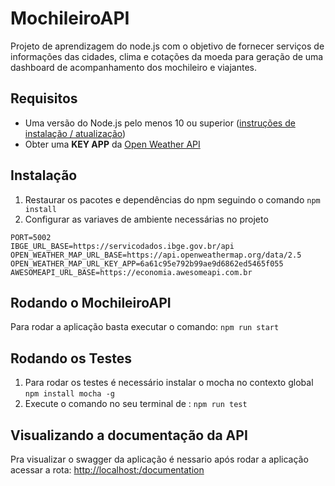# MochileiroAPI
Projeto de aprendizagem do node.js com o objetivo de fornecer serviços de informações das cidades, clima e cotações da moeda para geração de uma dashboard de acompanhamento dos mochileiro e viajantes.

## Requisitos

* Uma versão do Node.js pelo menos 10 ou superior ([instruções de instalação / atualização](https://github.com/nodesource/distributions))
* Obter uma **KEY APP** da [Open Weather API](https://openweathermap.org/api)

## Instalação

1. Restaurar os pacotes e dependências do npm seguindo o comando `npm install`
2. Configurar as variaves de ambiente necessárias no projeto

```
PORT=5002
IBGE_URL_BASE=https://servicodados.ibge.gov.br/api
OPEN_WEATHER_MAP_URL_BASE=https://api.openweathermap.org/data/2.5
OPEN_WEATHER_MAP_URL_KEY_APP=6a61c95e792b99ae9d6862ed5465f055
AWESOMEAPI_URL_BASE=https://economia.awesomeapi.com.br
```
## Rodando o MochileiroAPI

Para rodar a aplicação basta executar o comando: `npm run start`


## Rodando os Testes

1. Para rodar os testes é necessário instalar o mocha no contexto global `npm install mocha -g`
2. Execute o comando no seu terminal de : `npm run test`

## Visualizando a documentação da API

Pra visualizar o swagger da aplicação é nessario após rodar a aplicação acessar a rota: [http://localhost:<porta>/documentation](http://localhost:<porta>/documentation)